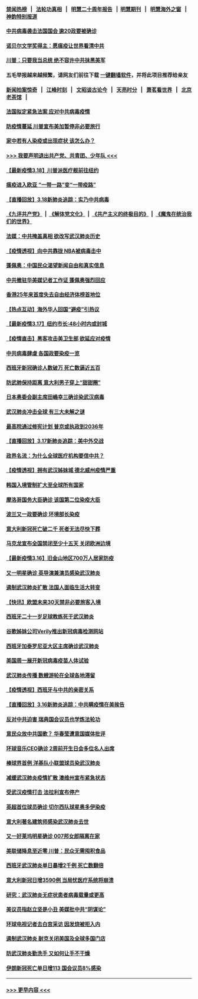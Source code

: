 #### [禁闻热榜](热点新闻.md?=0)  &nbsp;&nbsp;|&nbsp;&nbsp; [法轮功真相](https://github.com/gfw-breaker/truth/blob/master/README.md?=0) &nbsp;&nbsp;|&nbsp;&nbsp; [明慧二十周年报告](https://github.com/gfw-breaker/mh-reports/blob/master/README.md?=0) &nbsp;&nbsp;|&nbsp;&nbsp;[明慧期刊](https://github.com/gfw-breaker/mh-qikan) &nbsp;&nbsp;|&nbsp;&nbsp; [明慧海外之窗](https://github.com/gfw-breaker/mh-news/blob/master/README.md?=0) &nbsp;&nbsp;|&nbsp;&nbsp; [神韵特别报道](https://github.com/gfw-breaker/mh-news/blob/master/shenyun.md?=0)
#### [中共病毒袭击法国国会 逾20政要被确诊](../pages/nsc418/n11950589.md?t=03190402) 
#### [诺贝尔文学奖得主：愿瘟疫让世界看清中共](../pages/nsc418/n11950222.md?t=03190402) 
#### [川普：只要我当总统 绝不容许中共抺黑美军](../pages/nsc418/n11950457.md?t=03190402) 
#### 五毛举报越来越频繁，请网友们前往下载 [一键翻墙软件](https://github.com/gfw-breaker/ssr-accounts)，并将此项目推荐给亲友
#### [新闻拍案惊奇](https://github.com/gfw-breaker/banned-news/blob/master/pages/link4.md) &nbsp;&nbsp;|&nbsp;&nbsp; [江峰时刻](https://github.com/gfw-breaker/banned-news/blob/master/pages/link4.md) &nbsp;&nbsp;|&nbsp;&nbsp; [文昭谈古论今](https://github.com/gfw-breaker/banned-news/blob/master/pages/link4.md) &nbsp;&nbsp;|&nbsp;&nbsp; [天亮时分](https://github.com/gfw-breaker/banned-news/blob/master/pages/link4.md) &nbsp;&nbsp;|&nbsp;&nbsp; [萧茗看世界](https://github.com/gfw-breaker/banned-news/blob/master/pages/link4.md) &nbsp;&nbsp;|&nbsp;&nbsp; [北京老茶馆](https://github.com/gfw-breaker/banned-news/blob/master/pages/link4.md) &nbsp;&nbsp;|&nbsp;&nbsp; 
#### [法国拟定紧急法案 应对中共病毒疫情](../pages/nsc418/n11950548.md?t=03190402) 
#### [防疫情蔓延 川普宣布美加暂停非必要旅行](../pages/nsc418/n11950260.md?t=03190402) 
#### [家中若有人染疫或出现症状 该怎么办？](../pages/nsc418/n11950165.md?t=03190402) 
#### [>>> 我要声明退出共产党、共青团、少年队 <<<](https://github.com/begood0513/goodnews/blob/master/quit/letter.md) 
#### [【最新疫情3.18】川普派医疗舰前往纽约](../pages/nsc418/n11948377.md?t=03190402) 
#### [瘟疫进入欧亚 “一带一路”变“一带疫路”](../pages/nsc418/n11949926.md?t=03190402) 
#### [【直播回放】3.18新肺炎追踪：实乃中共病毒](../pages/nsc418/n11949692.md?t=03190402) 
#### [《九评共产党》](https://github.com/begood0513/9ping.md/blob/master/README.md) &nbsp;|&nbsp; [《解体党文化》](../../../../jtdwh.md/blob/master/README.md)  &nbsp;|&nbsp; [《共产主义的终极目的》](../../../../gczydzjmd.md/blob/master/README.md) &nbsp;|&nbsp; [《魔鬼在统治我们的世界》](../../../../mgztzwmdsj.md/blob/master/README.md) 
#### [法媒：中共掩盖真相 欲改写武汉肺炎历史](../pages/nsc418/n11949667.md?t=03190402) 
#### [【疫情透视】向中共靠拢 NBA被病毒击中](../pages/nsc418/n11948462.md?t=03190402) 
#### [蓬佩奥：中国民众渴望新闻自由和真实信息](../pages/nsc418/n11948448.md?t=03190402) 
#### [中共撤驻华美媒记者工作证 蓬佩奥强烈回应](../pages/nsc418/n11948259.md?t=03190402) 
#### [香港25年来首度失去自由经济体榜首地位](../pages/nsc418/n11948078.md?t=03190402) 
#### [【热点互动】海外华人回国“避疫”引热议](../pages/nsc418/n11947713.md?t=03190402) 
#### [【最新疫情3.17】纽约市长:48小时内或封城](../pages/nsc418/n11945621.md?t=03190402) 
#### [【疫情直击】黑客攻击美卫生部 欲延应对疫情](../pages/nsc418/n11947801.md?t=03190402) 
#### [中共病毒肆虐 各国政要染疫一览](../pages/nsc418/n11947576.md?t=03190402) 
#### [西班牙新冠确诊人数破万 死亡数逼近五百](../pages/nsc418/n11947740.md?t=03190402) 
#### [防武肺保持距离 意大利男子穿上“甜甜圈”](../pages/nsc418/n11947656.md?t=03190402) 
#### [日本奥委会副主席田嶋幸三确诊染武汉病毒](../pages/nsc418/n11947486.md?t=03190402) 
#### [武汉肺炎冲击全球 有三大未解之谜](../pages/nsc418/n11946311.md?t=03190402) 
#### [最高院通过修宪计划 普京或执政到2036年](../pages/nsc418/n11947240.md?t=03190402) 
#### [【直播回放】3.17新肺炎追踪：美中外交战](../pages/nsc418/n11947234.md?t=03190402) 
#### [政界名流：为什么全球医疗机构要信中共？](../pages/nsc418/n11945479.md?t=03190402) 
#### [【疫情透视】拥有武汉姊妹城 德北威州疫情严重](../pages/nsc418/n11945308.md?t=03190402) 
#### [韩国入境管制扩大至全球所有国家](../pages/nsc418/n11946052.md?t=03190402) 
#### [摩洛哥国务大臣确诊 该国第二位染疫大臣](../pages/nsc418/n11946118.md?t=03190402) 
#### [波兰又一政要确诊 环境部长染疫](../pages/nsc418/n11945855.md?t=03190402) 
#### [意大利新冠死亡破二千 死者无法尽快下葬](../pages/nsc418/n11945606.md?t=03190402) 
#### [马克龙宣布全国禁闭至少十五天 关闭欧洲边境](../pages/nsc418/n11945485.md?t=03190402) 
#### [【最新疫情3.16】旧金山地区700万人居家防疫](../pages/nsc418/n11942860.md?t=03190402) 
#### [又一明星确诊 英导演兼演员感染武汉肺炎](../pages/nsc418/n11945401.md?t=03190402) 
#### [遏制武汉肺炎扩散 法国人面临生活大转变](../pages/nsc418/n11945061.md?t=03190402) 
#### [【快讯】欧盟未来30天禁非必要旅客入境](../pages/nsc418/n11944904.md?t=03190402) 
#### [西班牙二十一岁足球教练死于武汉肺炎](../pages/nsc418/n11945064.md?t=03190402) 
#### [谷歌姊妹公司Verily推出新冠病毒检测网站](../pages/nsc418/n11945017.md?t=03190402) 
#### [西班牙加泰罗尼亚大区主席确诊武汉肺炎](../pages/nsc418/n11944803.md?t=03190402) 
#### [美国周一展开新冠病毒疫苗人体试验](../pages/nsc418/n11944761.md?t=03190402) 
#### [武汉肺炎传播 数艘游轮在全球各地滞留](../pages/nsc418/n11944636.md?t=03190402) 
#### [【疫情透视】西班牙与中共的亲密关系](../pages/nsc418/n11942614.md?t=03190402) 
#### [【直播回放】3.16新肺炎追踪：中共瞒疫情在美挨告](../pages/nsc418/n11944429.md?t=03190402) 
#### [反对中共迫害 瑞典国会议员也学炼法轮功](../pages/nsc418/n11942100.md?t=03190402) 
#### [意民众放中共国歌？ 华春莹遭意国媒体批评](../pages/nsc418/n11944059.md?t=03190402) 
#### [环球音乐CEO确诊 2周前开生日会多位名人出席](../pages/nsc418/n11943534.md?t=03190402) 
#### [棒球界首例 洋基队小联盟球员染武汉肺炎](../pages/nsc418/n11943281.md?t=03190402) 
#### [减缓武汉肺炎疫情扩散 澳维州宣布紧急状态](../pages/nsc418/n11943533.md?t=03190402) 
#### [受武汉疫情打击 法拉利宣布停产](../pages/nsc418/n11942936.md?t=03190402) 
#### [英超首位球员确诊 切尔西队球星奥多伊染疫](../pages/nsc418/n11937187.md?t=03190402) 
#### [意大利著名建筑师感染武汉肺炎去世](../pages/nsc418/n11943211.md?t=03190402) 
#### [又一好莱坞明星确诊 007邦女郎隔离在家](../pages/nsc418/n11943213.md?t=03190402) 
#### [美联储降息至近零 川普：民众无需囤积食品](../pages/nsc418/n11943043.md?t=03190402) 
#### [西班牙武汉肺炎单日暴增2千例 死亡数翻倍](../pages/nsc418/n11942800.md?t=03190402) 
#### [意大利新冠日增3590例 当局忧医疗系统将崩溃](../pages/nsc418/n11942691.md?t=03190402) 
#### [研究：武汉肺炎无症状患者病毒载量或更高](../pages/nsc418/n11942608.md?t=03190402) 
#### [美议员指赵立坚是小丑 美媒批中共“阴谋论”](../pages/nsc418/n11942370.md?t=03190402) 
#### [环球电视记者去白宫采访 因发烧被拒入内](../pages/nsc418/n11942516.md?t=03190402) 
#### [遏制武汉肺炎 耐克关闭美国及全球多国门店](../pages/nsc418/n11942366.md?t=03190402) 
#### [防武汉肺炎勤洗手 又如何让手不干燥](../pages/nsc418/n11942105.md?t=03190402) 
#### [伊朗新冠死亡单日增113 国会议员8%感染](../pages/nsc418/n11942119.md?t=03190402) 

----
#### [ >>> 更早内容 <<< ](../indexes/nsc418-earlier.md)
